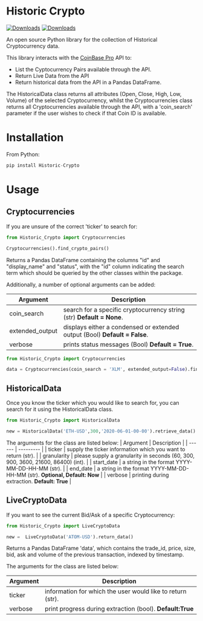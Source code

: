 # Historic Crypto

[![Downloads](https://pepy.tech/badge/historic-crypto)](https://pepy.tech/project/historic-crypto) [![Downloads](https://pepy.tech/badge/historic-crypto/month)](https://pepy.tech/project/historic-crypto)

An open source Python library for the collection of Historical Cryptocurrency data.

This library interacts with the [CoinBase Pro][website] API to:
- List the Cyptocurrency Pairs available through the API.
- Return Live Data from the API
- Return historical data from the API in a Pandas DataFrame.
 

The HistoricalData class returns all attributes (Open, Close, High, Low, Volume) of the selected Cryptocurrency, whilst the Cryptocurrencies class returns all Cryptocurrencies available through the API, with a 'coin_search' parameter if the user wishes to check if that Coin ID is available.

# Installation

From Python:
```python
pip install Historic-Crypto
```

# Usage
## Cryptocurrencies 

If you are unsure of the correct 'ticker' to search for:
```python
from Historic_Crypto import Cryptocurrencies

Cryptocurrencies().find_crypto_pairs()
```
Returns a Pandas DataFrame containing the columns "id" and "display_name" and "status", with the "id" column indicating the search term which should be queried by the other classes within the package. 

Additionally, a number of optional arguments can be added:

| Argument | Description |
| ------ | --------- |
| coin_search | search for a specific cryptocurrency string (str) **Default = None**. |
| extended_output | displays either a condensed or extended output (Bool) **Default = False**.|
| verbose | prints status messages (Bool) **Default = True**. |

```python
from Historic_Crypto import Cryptocurrencies

data = Cryptocurrencies(coin_search = 'XLM', extended_output=False).find_crypto_pairs()
```

## HistoricalData

Once you know the ticker which you would like to search for, you can search for it using the HistoricalData class. 
```python
from Historic_Crypto import HistoricalData

new = HistoricalData('ETH-USD',300,'2020-06-01-00-00').retrieve_data()
```
The arguments for the class are listed below:
| Argument | Description |
| ------ | --------- |
| ticker | supply the ticker information which you want to return (str). |
| granularity | please supply a granularity in seconds (60, 300, 900, 3600, 21600, 86400) (int). |
| start_date | a string in the format YYYY-MM-DD-HH-MM (str).  |
| end_date | a string in the format YYYY-MM-DD-HH-MM (str). **Optional, Default: Now** |
| verbose | printing during extraction. **Default: True** |


## LiveCryptoData

If you want to see the current Bid/Ask of a specific Cryptocurrency:

```python
from Historic_Crypto import LiveCryptoData

new =  LiveCryptoData('ATOM-USD').return_data()
```

Returns a Pandas DataFrame 'data', which contains the trade_id, price, size, bid, ask and volume of the previous transaction, indexed by timestamp.

The arguments for the class are listed below:

| Argument | Description |
| ------ | --------- |
| ticker | information for which the user would like to return (str). |
| verbose | print progress during extraction (bool). **Default:True** |


   [website]: <https://pro.coinbase.com/>
